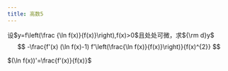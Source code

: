 ```yaml
---
title: 高数5
---
```


设$y=f\left(\frac {\ln f(x)}{f(x)}\right),f(x)>0​$且处处可微，求${\rm d}y​$
$$
-\frac{f'(x) (\ln f(x)-1) f'\left(\frac{\ln f(x)}{f(x)}\right)}{f(x)^{2}}
$$

$(\ln f(x))'=\frac{f'(x)}{f(x)}$